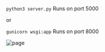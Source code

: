 ```python3 server.py``` Runs on port 5000

or

```gunicorn wsgi:app``` Runs on port 8000

![page](page.png)


